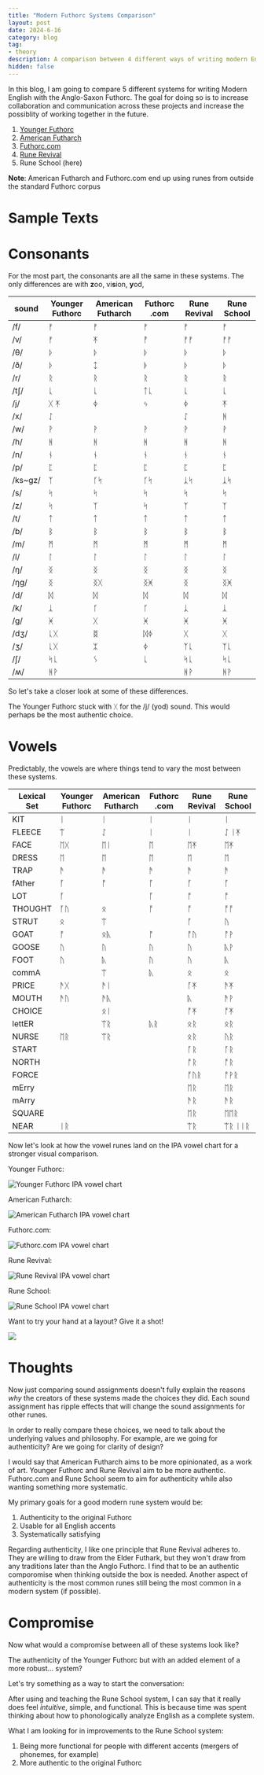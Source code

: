 ```yaml
---
title: "Modern Futhorc Systems Comparison"
layout: post
date: 2024-6-16
category: blog
tag:
- theory
description: A comparison between 4 different ways of writing modern English with Anglo-Saxon Futhorc runes
hidden: false
---
```


In this blog, I am going to compare 5 different systems for writing Modern English with the Anglo-Saxon Futhorc. The goal for doing so is to increase collaboration and communication across these projects and increase the possiblity of working together in the future.

1. [Younger Futhorc](https://anglisc.miraheze.org/wiki/Younger_Futhorc)
2. [American Futharch](https://americanfutharch.com/)
3. [Futhorc.com](http://futhorc.com/about.htm)
4. [Rune Revival](https://runerevival.online/)
5. Rune School (here)

**Note**: American Futharch and Futhorc.com end up using runes from outside the standard Futhorc corpus

# Sample Texts



# Consonants

For the most part, the consonants are all the same in these systems. The only differences are with **z**oo, vi**s**ion, **y**od, 

| sound | Younger Futhorc | American Futharch | Futhorc .com | Rune Revival | Rune School |
| --- | --- | --- | --- | --- | --- |
| /f/ | ᚠ | ᚠ | ᚠ | ᚠ | ᚠ |
| /v/ | ᚠ | ᛡ | ᚡ | ᚠ‍ᚠ | ᚠ‍ᚠ |
| /θ/ | ᚦ | ᚦ | ᚦ | ᚦ | ᚦ |
| /ð/ | ᚦ | ᛨ | ᚧ | ᚦ | ᚦ |
| /r/ | ᚱ | ᚱ | ᚱ | ᚱ | ᚱ |
| /tʃ/ | ᚳ | ᚳ | ᛏᚳ | ᚳ | ᚳ |
| /j/ | ᚷ ᛡ | ᛄ | ᛃ | ᛄ | ᛡ |
| /x/ | ᛇ |  |  | ᛇ | ᚻ |
| /w/ | ᚹ | ᚹ | ᚹ | ᚹ | ᚹ |
| /h/ | ᚻ | ᚻ | ᚻ | ᚻ | ᚻ |
| /n/ | ᚾ | ᚾ | ᚾ | ᚾ | ᚾ |
| /p/ | ᛈ | ᛈ | ᛈ | ᛈ | ᛈ |
| /ks~gz/ | ᛉ | ᚴᛋ | ᚴᛋ | ᛣᛋ | ᛣᛋ |
| /s/ | ᛋ | ᛋ | ᛋ | ᛋ | ᛋ |
| /z/ | ᛋ | ᛉ | ᛋ | ᛉ | ᛉ |
| /t/ | ᛏ | ᛏ | ᛏ | ᛏ | ᛏ |
| /b/ | ᛒ | ᛒ | ᛒ | ᛒ | ᛒ |
| /m/ | ᛗ | ᛗ | ᛗ | ᛗ | ᛗ |
| /l/ | ᛚ | ᛚ | ᛚ | ᛚ | ᛚ |
| /ŋ/ | ᛝ | ᛝ | ᛝ | ᛝ | ᛝ |
| /ŋg/ | ᛝ | ᛝᚷ | ᛝᚸ | ᛝ | ᛝᚸ |
| /d/ | ᛞ | ᛞ | ᛞ | ᛞ | ᛞ |
| /k/ | ᛣ | ᚴ | ᚴ | ᛣ | ᛣ |
| /g/ | ᚸ | ᚷ | ᚸ | ᚸ | ᚸ |
| /dʒ/ | ᚳᚷ | ᛥ | ᛞᛄ | ᚷ | ᚷ |
| /ʒ/ | ᚳᚷ | ᛯ | ᛄ | ᛉᚳ | ᛉᚳ |
| /ʃ/ | ᛋᚳ | ᛊ | ᚳ | ᛋᚳ | ᛋᚳ |
| /ʍ/ | ᚻᚹ |  |  | ᚻᚹ | ᚻᚹ |

So let's take a closer look at some of these differences. 

The Younger Futhorc stuck with ᚷ for the /j/ (yod) sound. This would perhaps be the most authentic choice.

# Vowels

Predictably, the vowels are where things tend to vary the most between these systems.

| Lexical Set | Younger Futhorc | American Futharch | Futhorc .com | Rune Revival | Rune School |
| --- | --- | --- | --- | --- | --- |
| KIT | ᛁ | ᛁ | ᛁ | ᛁ | ᛁ |
| FLEECE | ᛠ | ᛇ | ᛁ | ᛁ | ᛇ ᛁᛡ |
| FACE | ᛖᚷ | ᛖᛁ | ᛖ | ᛖᛡ | ᛖᛡ |
| DRESS | ᛖ | ᛖ | ᛖ | ᛖ | ᛖ |
| TRAP | ᚫ | ᚫ | ᚫ | ᚫ | ᚫ |
| fAther | ᚪ | ᚩ | ᚪ | ᚪ | ᚪ |
| LOT | ᚪ |  | ᚪ | ᚩ | ᚩ |
| THOUGHT | ᚪᚢ | ᛟ | ᚩ | ᚩ | ᚩᚩ |
| STRUT | ᛟ | ᛠ |  | ᚪ | ᚢ |
| GOAT | ᚩ | ᛟᚣ | ᚩ | ᚩᚢ | ᚩᚹ |
| GOOSE | ᚢ | ᚢ | ᚢ | ᚢ | ᚣᚹ |
| FOOT | ᚢ | ᚣ | ᚢ | ᚢ | ᚣ |
| commA |  | ᛠ | ᚣ | ᛟ | ᛟ |
| PRICE | ᚫᚷ | ᚫᛁ |  | ᚪᛡ | ᚫᛡ |
| MOUTH | ᚫᚢ | ᚫᚣ |  | ᚣ | ᚫᚹ |
| CHOICE |  | ᛟᛁ | | ᚩᛡ | ᚩᛡ |
| lettER |  | ᛠᚱ | ᚣᚱ | ᛟᚱ | ᛟᚱ |
| NURSE | ᛖᚱ | ᛠᚱ |  | ᛟᚱ | ᚢᚱ |
| START |  |  |  | ᚪᚱ | ᚪᚱ |
| NORTH |  |  |  | ᚩᚱ | ᚩᚱ |
| FORCE |  |  |  | ᚩᚢᚱ | ᚩᚹᚱ |
| mErry |  |  |  | ᛖᚱ | ᛖᚱ |
| mArry |  |  |  | ᚫᚱ | ᚫᚱ |
| SQUARE |  |  |  | ᛖᚱ | ᛖᛖᚱ |
| NEAR | ᛁᚱ |  |  | ᛠᚱ | ᛠᚱ ᛁᛁᚱ |

Now let's look at how the vowel runes land on the IPA vowel chart for a stronger visual comparison.

Younger Futhorc:

![Younger Futhorc IPA vowel chart](/assets/images/YoungerFuthorcIPAchart.png)

American Futharch:

![American Futharch IPA vowel chart](/assets/images/AmericanFutharchIPAchart.png)

Futhorc.com:

![Futhorc.com IPA vowel chart](/assets/images/FuthorcdotcomIPAchart.png)

Rune Revival:

![Rune Revival IPA vowel chart](/assets/images/RuneRevivalIPAchart.png)

Rune School:

![Rune School IPA vowel chart](/assets/images/RuneSchoolIPAchart.png)

Want to try your hand at a layout? Give it a shot!

![](/assets/images/BlankComparisonIPAchart.png)

# Thoughts

Now just comparing sound assignments doesn't fully explain the reasons *why* the creators of these systems made the choices they did. Each sound assignment has ripple effects that will change the sound assignments for other runes.

In order to really compare these choices, we need to talk about the underlying values and philosophy. For example, are we going for authenticity? Are we going for clarity of design?

I would say that American Futharch aims to be more opinionated, as a work of art. Younger Futhorc and Rune Revival aim to be more authentic. Futhorc.com and Rune School seem to aim for authenticity while also wanting something more systematic.

My primary goals for a good modern rune system would be:

1. Authenticity to the original Futhorc
2. Usable for all English accents
3. Systematically satisfying

Regarding authenticity, I like one principle that Rune Revival adheres to. They are willing to draw from the Elder Futhark, but they won't draw from any traditions later than the Anglo Futhorc. I find that to be an authentic comporomise when thinking outside the box is needed. Another aspect of authenticity is the most common runes still being the most common in a modern system (if possible). 
# Compromise

Now what would a compromise between all of these systems look like?

The authenticity of the Younger Futhorc but with an added element of a more robust... system? 

Let's try something as a way to start the conversation:

After using and teaching the Rune School system, I can say that it really does feel *intuitive*, simple, and functional. This is because time was spent thinking about how to phonologically analyze English as a complete system. 

What I am looking for in improvements to the Rune School system:

1. Being more functional for people with different accents (mergers of phonemes, for example)
2. More authentic to the original Futhorc

